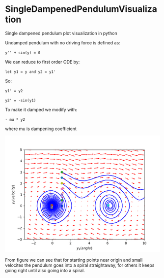 # SingleDampenedPendulumVisualization
Single dampened pendulum plot visualization in python

Undamped pendulum with no driving force is defined as:

`y'' + sin(y) = 0`

We can reduce to first order ODE by:

`let y1 = y and y2 = y1'`

So:

`y1' = y2`

`y2' = -sin(y1)`

To make it damped we modify with:

`- mu * y2`

where mu is dampening coefficient


![Phase Portrait](/phase-portrait.png)

From figure we can see that for starting points near origin and small velocites the pendulum
goes into a spiral straightaway, for others it keeps going right until also going into a spiral.
